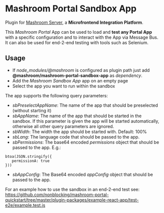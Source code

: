 
# Mashroom Portal Sandbox App

Plugin for [Mashroom Server](https://www.mashroom-server.com), a **Microfrontend Integration Platform**.

This _Mashroom Portal_ App can be used to load and **test any Portal App** with a specific configuration and to interact with the App via Message Bus.
It can also be used for end-2-end testing with tools such as Selenium.

## Usage

 * If *node_modules/@mashroom* is configured as plugin path just add **@mashroom/mashroom-portal-sandbox-app** as *dependency*.
 * Add the _Mashroom Sandbox App_ app on an empty page
 * Select the app you want to run within the sandbox

The app supports the following query parameters:

 * *sbPreselectAppName*: The name of the app that should be preselected (without starting it)
 * *sbAppName*: The name of the app that should be started in the sandbox.
   If this parameter is given the app will be started automatically, otherwise all other query parameters are ignored.
 * *sbWidth*: The width the app should be started with. Default: 100%
 * *sbLang*: The language code that should be passed to the app.
 * *sbPermissions*: The base64 encoded _permissions_ object that should be passed to the app. E.g.:
 ```
btoa(JSON.stringify({
    permissionA: true
}))
```
 * *sbAppConfig*: The Base64 encoded _appConfig_ object that should be passed to the app.

For an example how to use the sandbox in an end-2-end test see:
https://github.com/nonblocking/mashroom-portal-quickstart/tree/master/plugin-packages/example-react-app/test-e2e/example.test.js
